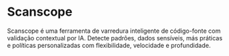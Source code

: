 # Scanscope
Scanscope é uma ferramenta de varredura inteligente de código-fonte com validação contextual por IA. Detecte padrões, dados sensíveis, más práticas e políticas personalizadas com flexibilidade, velocidade e profundidade.
